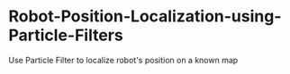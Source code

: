 # Robot-Position-Localization-using-Particle-Filters
Use Particle Filter to localize robot's position on a known map
